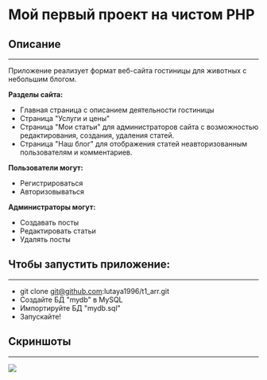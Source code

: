 # Мой первый проект на чистом PHP

## Описание

-----
Приложение реализует формат веб-сайта гостиницы для животных с небольшим блогом.


**Разделы сайта:**

- Главная страница с описанием деятельности гостиницы
- Страница "Услуги и цены"
- Страница "Мои статьи" для администраторов сайта с возможностью редактирования,
создания, удаления статей.
- Страница "Наш блог" для отображения статей неавторизованным пользователям и комментариев.

**Пользователи могут:**

- Регистрироваться
- Авторизовываться

**Администраторы могут:**

- Создавать посты
- Редактировать статьи
- Удалять посты


## **Чтобы запустить приложение:**

---
- git clone git@github.com:lutaya1996/t1_arr.git
- Создайте БД "mydb" в MySQL
- Импортируйте БД "mydb.sql"
- Запускайте!

## **Скриншоты**

---

![](https://github.com/lutaya1996/t1_arr/main/assets/img/PetLover.png)

